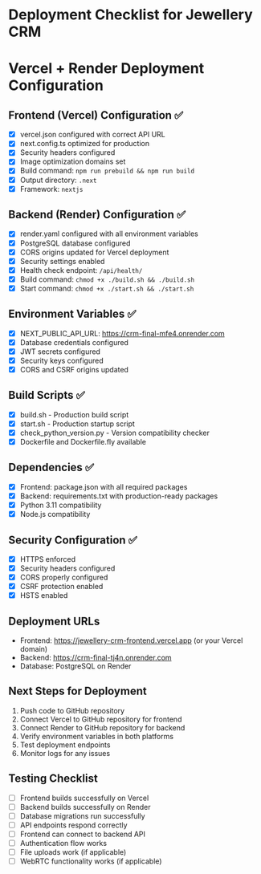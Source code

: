 # Deployment Checklist for Jewellery CRM
# Vercel + Render Deployment Configuration

## Frontend (Vercel) Configuration ✅
- [x] vercel.json configured with correct API URL
- [x] next.config.ts optimized for production
- [x] Security headers configured
- [x] Image optimization domains set
- [x] Build command: `npm run prebuild && npm run build`
- [x] Output directory: `.next`
- [x] Framework: `nextjs`

## Backend (Render) Configuration ✅
- [x] render.yaml configured with all environment variables
- [x] PostgreSQL database configured
- [x] CORS origins updated for Vercel deployment
- [x] Security settings enabled
- [x] Health check endpoint: `/api/health/`
- [x] Build command: `chmod +x ./build.sh && ./build.sh`
- [x] Start command: `chmod +x ./start.sh && ./start.sh`

## Environment Variables ✅
- [x] NEXT_PUBLIC_API_URL: https://crm-final-mfe4.onrender.com
- [x] Database credentials configured
- [x] JWT secrets configured
- [x] Security keys configured
- [x] CORS and CSRF origins updated

## Build Scripts ✅
- [x] build.sh - Production build script
- [x] start.sh - Production startup script
- [x] check_python_version.py - Version compatibility checker
- [x] Dockerfile and Dockerfile.fly available

## Dependencies ✅
- [x] Frontend: package.json with all required packages
- [x] Backend: requirements.txt with production-ready packages
- [x] Python 3.11 compatibility
- [x] Node.js compatibility

## Security Configuration ✅
- [x] HTTPS enforced
- [x] Security headers configured
- [x] CORS properly configured
- [x] CSRF protection enabled
- [x] HSTS enabled

## Deployment URLs
- Frontend: https://jewellery-crm-frontend.vercel.app (or your Vercel domain)
- Backend: https://crm-final-tj4n.onrender.com
- Database: PostgreSQL on Render

## Next Steps for Deployment
1. Push code to GitHub repository
2. Connect Vercel to GitHub repository for frontend
3. Connect Render to GitHub repository for backend
4. Verify environment variables in both platforms
5. Test deployment endpoints
6. Monitor logs for any issues

## Testing Checklist
- [ ] Frontend builds successfully on Vercel
- [ ] Backend builds successfully on Render
- [ ] Database migrations run successfully
- [ ] API endpoints respond correctly
- [ ] Frontend can connect to backend API
- [ ] Authentication flow works
- [ ] File uploads work (if applicable)
- [ ] WebRTC functionality works (if applicable)
